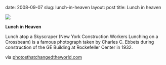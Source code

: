 date: 2008-09-07
slug: lunch-in-heaven
layout: post
title: Lunch in heaven


<a href="http://photosthatchangedtheworld.com/wp-content/uploads/2008/07/lunchtime-atop-a-skyscraper.jpg"><img src="/tumblr_files/kLg0R7T3tdlffkqdo9tSsETO_500.jpg"/></a><br/><p><b>Lunch in Heaven</b></p>



<p>Lunch atop a Skyscraper (New York Construction Workers Lunching on a Crossbeam) is a famous photograph taken by Charles C. Ebbets during construction of the GE Building at Rockefeller Center in 1932.</p>



<p>via <a href="http://photosthatchangedtheworld.com/wp-content/uploads/2008/07/lunchtime-atop-a-skyscraper.jpg" target="_blank">photosthatchangedtheworld.com</a></p>
